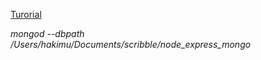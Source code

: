 [Turorial](http://scotch.io/tutorials/javascript/build-a-restful-api-using-node-and-express-4)

*mongod --dbpath /Users/hakimu/Documents/scribble/node_express_mongo*